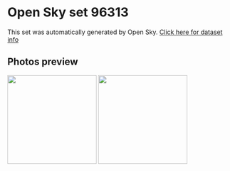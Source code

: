 # Open Sky set 96313
This set was automatically generated by Open Sky.
[Click here for dataset info](https://github.com/awesomelewis2007/opensky/blob/master/dataset/96313/info.json)
## Photos preview
<img src="https://raw.githubusercontent.com/awesomelewis2007/opensky/master/dataset/96313/photos.gif" width="200px"/>
<img src="https://raw.githubusercontent.com/awesomelewis2007/opensky/master/dataset/96313/photos_bw.gif" width="200px"/>
